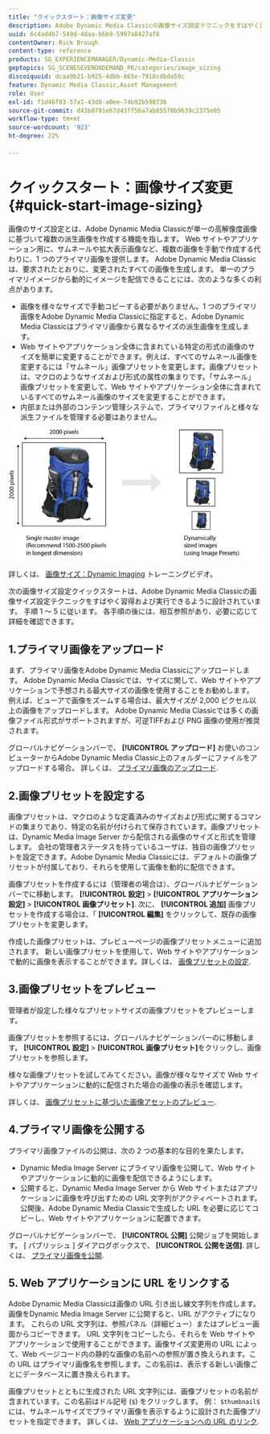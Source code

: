 ```yaml
---
title: "クイックスタート：画像サイズ変更"
description: Adobe Dynamic Media Classicの画像サイズ設定テクニックをすばやく習得して実行するのに役立つ、概要と画像サイズ変更のクイックスタートです。
uuid: 6c4ad4b7-549d-4daa-b6b9-5997a8427af8
contentOwner: Rick Brough
content-type: reference
products: SG_EXPERIENCEMANAGER/Dynamic-Media-Classic
geptopics: SG_SCENESEVENONDEMAND_PK/categories/image_sizing
discoiquuid: dcaa9b21-b925-4dbb-865e-7918cdbda50c
feature: Dynamic Media Classic,Asset Management
role: User
exl-id: f1d46f03-57a1-43d8-a0ee-74b92b590736
source-git-commit: d43b0791e67d43ff56a7ab85570b9639c2375e05
workflow-type: tm+mt
source-wordcount: '923'
ht-degree: 22%

---
```


# クイックスタート：画像サイズ変更{#quick-start-image-sizing}

画像のサイズ設定とは、Adobe Dynamic Media Classicが単一の高解像度画像に基づいて複数の派生画像を作成する機能を指します。 Web サイトやアプリケーション用に、サムネールや拡大表示画像など、複数の画像を手動で作成する代わりに、1 つのプライマリ画像を提供します。 Adobe Dynamic Media Classicは、要求されたとおりに、変更されたすべての画像を生成します。 単一のプライマリイメージから動的にイメージを配信できることには、次のような多くの利点があります。

* 画像を様々なサイズで手動コピーする必要がありません。1 つのプライマリ画像をAdobe Dynamic Media Classicに指定すると、Adobe Dynamic Media Classicはプライマリ画像から異なるサイズの派生画像を生成します。
* Web サイトやアプリケーション全体に含まれている特定の形式の画像のサイズを簡単に変更することができます。例えば、すべてのサムネール画像を変更するには「サムネール」画像プリセットを変更します。画像プリセットは、マクロのようなサイズおよび形式の属性の集まりです。「サムネール」画像プリセットを変更して、Web サイトやアプリケーション全体に含まれているすべてのサムネール画像のサイズを変更することができます。
* 内部または外部のコンテンツ管理システムで、プライマリファイルと様々な派生ファイルを管理する必要はありません。

![同じ高解像度のプライマリファイルから、異なるサイズの複数の派生画像を作成できます。](/help/assets/is_derivative_sizes_popup.png)

詳しくは、 [画像サイズ：Dynamic Imaging](https://s7d5.scene7.com/s7viewers/html5/VideoViewer.html?videoserverurl=https://s7d5.scene7.com/is/content/&amp;emailurl=https://s7d5.scene7.com/s7/emailFriend&amp;serverUrl=https://s7d5.scene7.com/is/image/&amp;config=Scene7SharedAssets/Universal_HTML5_Video&amp;contenturl=https://s7d5.scene7.com/skins/&amp;asset=S7tutorials/557_Image%20Sizing_converted%20renamed_Dynamic%20Imaging-AVS) トレーニングビデオ。

次の画像サイズ設定クイックスタートは、Adobe Dynamic Media Classicの画像サイズ設定テクニックをすばやく習得および実行できるように設計されています。 手順 1 ～ 5 に従います。 各手順の後には、相互参照があり、必要に応じて詳細を確認できます。

## 1.プライマリ画像をアップロード

まず、プライマリ画像をAdobe Dynamic Media Classicにアップロードします。 Adobe Dynamic Media Classicでは、サイズに関して、Web サイトやアプリケーションで予想される最大サイズの画像を使用することをお勧めします。 例えば、ビューアで画像をズームする場合は、最大サイズが 2,000 ピクセル以上の画像をアップロードします。 Adobe Dynamic Media Classicでは多くの画像ファイル形式がサポートされますが、可逆TIFFおよび PNG 画像の使用が推奨されます。

グローバルナビゲーションバーで、 **[!UICONTROL アップロード]** お使いのコンピューターからAdobe Dynamic Media Classic上のフォルダーにファイルをアップロードする場合。 詳しくは、 [プライマリ画像のアップロード](uploading-master-images.md#uploading_master_images).

## 2.画像プリセットを設定する

画像プリセットは、マクロのような定義済みのサイズおよび形式に関するコマンドの集まりであり、特定の名前が付けられて保存されています。画像プリセットは、Dynamic Media Image Server から配信される画像のサイズと形式を管理します。 会社の管理者ステータスを持っているユーザは、独自の画像プリセットを設定できます。Adobe Dynamic Media Classicには、デフォルトの画像プリセットが付属しており、それらを使用して画像を動的に配信できます。

画像プリセットを作成するには（管理者の場合は）、グローバルナビゲーションバーでに移動します。 **[!UICONTROL 設定]** > **[!UICONTROL アプリケーション設定]** > **[!UICONTROL 画像プリセット]**. 次に、 **[!UICONTROL 追加]** 画像プリセットを作成する場合は、「 **[!UICONTROL 編集]** をクリックして、既存の画像プリセットを変更します。

作成した画像プリセットは、プレビューページの画像プリセットメニューに追加されます。 新しい画像プリセットを使用して、Web サイトやアプリケーションで動的に画像を表示することができます。詳しくは、 [画像プリセットの設定](setting-image-presets.md#setting_up_image_presets).

## 3.画像プリセットをプレビュー

管理者が設定した様々なプリセットサイズの画像プリセットをプレビューします。

画像プリセットを参照するには、グローバルナビゲーションバーのに移動します。 **[!UICONTROL 設定]** > **[!UICONTROL 画像プリセット]**&#x200B;をクリックし、画像プリセットを参照します。

様々な画像プリセットを試してみてください。画像が様々なサイズで Web サイトやアプリケーションに動的に配信された場合の画像の表示を確認します。

詳しくは、 [画像プリセットに基づいた画像アセットのプレビュー](previewing-asset.md#previewing_an_image_asset_based_on_its_image_preset).

## 4.プライマリ画像を公開する

プライマリ画像ファイルの公開は、次の 2 つの基本的な目的を果たします。

* Dynamic Media Image Server にプライマリ画像を公開して、Web サイトやアプリケーションに動的に画像を配信できるようにします。
* 公開すると、Dynamic Media Image Server から Web サイトまたはアプリケーションに画像を呼び出すための URL 文字列がアクティベートされます。 公開後、Adobe Dynamic Media Classicで生成した URL を必要に応じてコピーし、Web サイトやアプリケーションに配置できます。

グローバルナビゲーションバーで、 **[!UICONTROL 公開]** 公開ジョブを開始します。 [ パブリッシュ ] ダイアログボックスで、 **[!UICONTROL 公開を送信]**. 詳しくは、 [プライマリ画像を公開](publishing-master-images.md#publishing_master_images).

## 5. Web アプリケーションに URL をリンクする

Adobe Dynamic Media Classicは画像の URL 引き出し線文字列を作成します。 画像をDynamic Media Image Server に公開すると、URL がアクティブになります。 これらの URL 文字列は、参照パネル（詳細ビュー）またはプレビュー画面からコピーできます。 URL 文字列をコピーしたら、それらを Web サイトやアプリケーションで使用することができます。画像サイズ変更用の URL によって、Web ページコード内の静的な画像の名前への参照が置き換えられます。この URL はプライマリ画像名を参照します。この名前は、表示する新しい画像ごとにデータベースに置き換えられます。

画像プリセットとともに生成された URL 文字列には、画像プリセットの名前が含まれています。この名前はドル記号 (`$`) をクリックします。 例： `$thumbnail$` には、サムネールサイズでプライマリ画像を表示するように設計された画像プリセットを指定できます。 詳しくは、 [Web アプリケーションへの URL のリンク](linking-urls-web-application.md#linking_urls_to_your_web_application).
